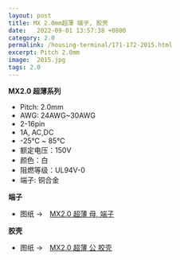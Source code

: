 ```yaml
---
layout: post
title: MX 2.0mm超薄 端子, 胶壳
date:   2022-09-01 13:57:38 +0800
category: 2.0
permalink: /housing-terminal/171-172-2015.html
excerpt: Pitch 2.0mm
image:  2015.jpg
tags: 2.0
---
```


__MX2.0 超薄系列__

* Pitch: 2.0mm
* AWG: 24AWG~30AWG
* 2-16pin
* 1A, AC,DC
* -25℃ ~ 85℃
* 额定电压：150V
* 颜色：白
* 阻燃等级：UL94V-0
* 端子: 铜合金

__端子__

* 图纸 →　[MX2.0 超薄 母, 端子](/assets/2022/171-2015-MX20-T.pdf)

__胶壳__

* 图纸 →　[MX2.0 超薄 公 胶壳](/assets/2022/172-2015-MX20-H.pdf)